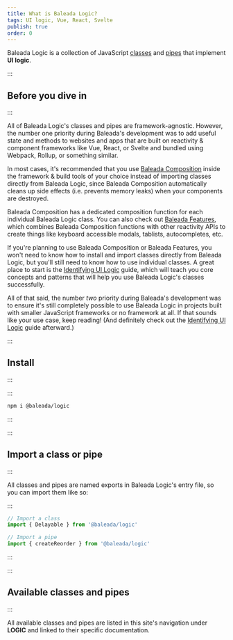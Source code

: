 ```yaml
---
title: What is Baleada Logic?
tags: UI logic, Vue, React, Svelte
publish: true
order: 0
---
```


Baleada Logic is a collection of JavaScript [classes](/docs/logic/classes-overview) and [pipes](/docs/logic/pipes-overview) that implement **UI logic**.


:::
## Before you dive in
:::

All of Baleada Logic's classes and pipes are framework-agnostic. However, the number one priority during Baleada's development was to add useful state and methods to websites and apps that are built on reactivity & component frameworks like Vue, React, or Svelte and bundled using Webpack, Rollup, or something similar.

In most cases, it's recommended that you use [Baleada Composition](/docs/composition) inside the framework & build tools of your choice instead of importing classes directly from Baleada Logic, since Baleada Composition automatically cleans up side effects (i.e. prevents memory leaks) when your components are destroyed.

Baleada Composition has a dedicated composition function for each individual Baleada Logic class. You can also check out [Baleada Features](/docs/features), which combines Baleada Composition functions with other reactivity APIs to create things like keyboard accessible modals, tablists, autocompletes, etc.

If you're planning to use Baleada Composition or Baleada Features, you won't need to know how to install and import classes directly from Baleada Logic, but you'll still need to know how to use individual classes. A great place to start is the [Identifying UI Logic](/docs/logic/identifying-ui-logic) guide, which will teach you core concepts and patterns that will help you use Baleada Logic's classes successfully.

All of that said, the number _two_ priority during Baleada's development was to ensure it's still completely possible to use Baleada Logic in projects built with smaller JavaScript frameworks or no framework at all. If that sounds like your use case, keep reading! (And definitely check out the [Identifying UI Logic](/docs/logic/identifying-ui-logic) guide afterward.)


:::
## Install
:::

:::
```bash
npm i @baleada/logic
```
:::


:::
## Import a class or pipe
:::

All classes and pipes are named exports in Baleada Logic's entry file, so you can import them like so:

:::
```js
// Import a class
import { Delayable } from '@baleada/logic'

// Import a pipe
import { createReorder } from '@baleada/logic'
```
:::


:::
## Available classes and pipes
:::

All available classes and pipes are listed in this site's navigation under **LOGIC** and linked to their specific documentation.
